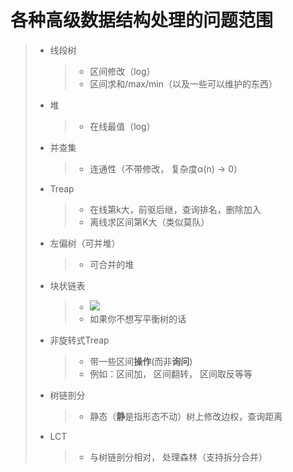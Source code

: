 # 各种高级数据结构处理的问题范围

> * 线段树
>	> * 区间修改（log）
>	> * 区间求和/max/min（以及一些可以维护的东西）
> * 堆
>	> * 在线最值（log）
> * 并查集
>	> * 连通性（不带修改， 复杂度α(n) -> 0）
> * Treap
>	> * 在线第k大，前驱后继，查询排名，删除加入
>	> * 离线求区间第K大（类似莫队）
> * 左偏树（可并堆）
>	> * 可合并的堆
> * 块状链表
>	> * ![](http://latex.codecogs.com/svg.latex?n\sqrt{n})
>	> * 如果你不想写平衡树的话
> * 非旋转式Treap
>	> * 带一些区间**操作**(而非**询问**)
>	> * 例如：区间加， 区间翻转， 区间取反等等
> * 树链剖分
>	> * 静态（**静**是指形态不动）树上修改边权，查询距离
> * LCT
>	> * 与树链剖分相对， 处理森林（支持拆分合并）